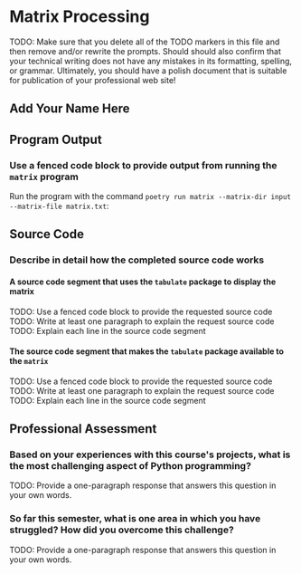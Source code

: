 # Matrix Processing

TODO: Make sure that you delete all of the TODO markers in this file and then
remove and/or rewrite the prompts. Should should also confirm that your
technical writing does not have any mistakes in its formatting, spelling, or
grammar. Ultimately, you should have a polish document that is suitable for
publication of your professional web site!

## Add Your Name Here

## Program Output

### Use a fenced code block to provide output from running the `matrix` program

Run the program with the command `poetry run matrix --matrix-dir input --matrix-file matrix.txt`:

## Source Code

### Describe in detail how the completed source code works

#### A source code segment that uses the `tabulate` package to display the matrix

TODO: Use a fenced code block to provide the requested source code
TODO: Write at least one paragraph to explain the request source code
TODO: Explain each line in the source code segment

#### The source code segment that makes the `tabulate` package available to the `matrix`

TODO: Use a fenced code block to provide the requested source code
TODO: Write at least one paragraph to explain the request source code
TODO: Explain each line in the source code segment

## Professional Assessment

### Based on your experiences with this course's projects, what is the most challenging aspect of Python programming?

TODO: Provide a one-paragraph response that answers this question in your own words.

### So far this semester, what is one area in which you have struggled? How did you overcome this challenge?

TODO: Provide a one-paragraph response that answers this question in your own words.
